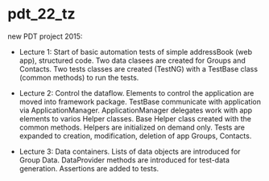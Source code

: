 # pdt_22_tz

new PDT project 2015:
 - Lecture 1: Start of basic automation tests of simple addressBook (web app), structured code.
    Two data clasees are created for Groups and Contacts. 
    Two tests classes are created (TestNG) with a TestBase class (common methods) to run the tests.
 
 - Lecture 2: Control the dataflow.
    Elements to control the application are moved into framework package.
    TestBase communicate with application via ApplicationManager.
    ApplicationManager delegates work with app elements to varios Helper classes.
    Base Helper class created with the common methods.
    Helpers are initialized on demand only.
    Tests are expanded to creation, modification, deletion of app Groups, Contacts.

 - Lecture 3: Data containers.
    Lists of data objects are introduced for Group Data.
    DataProvider methods are introduced for test-data generation.
    Assertions are added to tests.
